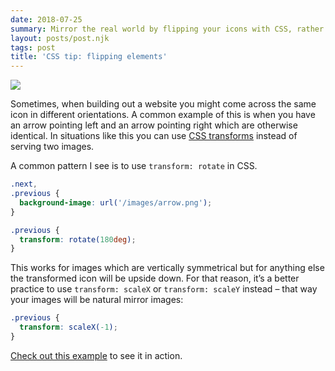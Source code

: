 ```yaml
---
date: 2018-07-25
summary: Mirror the real world by flipping your icons with CSS, rather than rotating.
layout: posts/post.njk
tags: post
title: 'CSS tip: flipping elements'
---
```


![](https://drive.google.com/uc?id=1Uys3Z_Pq65P-GIpY0WwFlQTMXWgzWVYB)

Sometimes, when building out a website you might come across the same icon in different orientations. A common example of this is when you have an arrow pointing left and an arrow pointing right which are otherwise identical. In situations like this you can use [CSS transforms](https://developer.mozilla.org/en-US/docs/Web/CSS/transform) instead of serving two images.

A common pattern I see is to use `transform: rotate` in CSS.

```css
.next,
.previous {
  background-image: url('/images/arrow.png');
}

.previous {
  transform: rotate(180deg);
}
```

This works for images which are vertically symmetrical but for anything else the transformed icon will be upside down. For that reason, it’s a better practice to use `transform: scaleX` or `transform: scaleY` instead – that way your images will be natural mirror images:

```css
.previous {
  transform: scaleX(-1);
}
```

[Check out this example](https://codepen.io/liamnewmarch/embed/xJrpxW) to see it in action.
